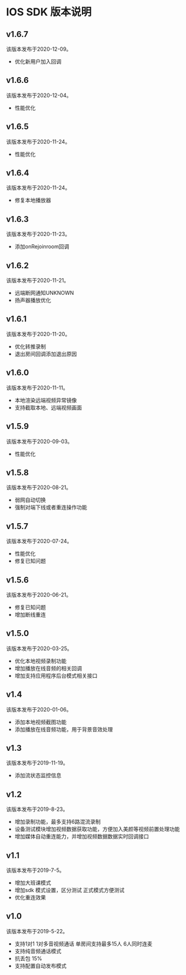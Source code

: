 # IOS SDK 版本说明

## v1.6.7

该版本发布于2020-12-09。

* 优化新用户加入回调

## v1.6.6

该版本发布于2020-12-04。

* 性能优化


## v1.6.5

该版本发布于2020-11-24。

* 性能优化

## v1.6.4

该版本发布于2020-11-24。

* 修复本地播放器


## v1.6.3

该版本发布于2020-11-23。

* 添加onRejoinroom回调


## v1.6.2

该版本发布于2020-11-21。  

* 远端断网通知UNKNOWN
* 扬声器播放优化


## v1.6.1

该版本发布于2020-11-20。  

* 优化转推录制
* 退出房间回调添加退出原因

## v1.6.0

该版本发布于2020-11-11。  

* 本地渲染远端视频异常镜像
* 支持截取本地、远端视频画面

## v1.5.9

该版本发布于2020-09-03。  

* 性能优化


## v1.5.8

该版本发布于2020-08-21。  

* 弱网自动切换
* 强制对端下线或者重连操作功能

## v1.5.7

该版本发布于2020-07-24。  

* 性能优化
* 修复已知问题

## v1.5.6

该版本发布于2020-06-21。  

* 修复已知问题
* 增加断线重连

## v1.5.0

该版本发布于2020-03-25。  

* 优化本地视频录制功能
* 增加播放在线音频的相关回调
* 增加支持应用程序后台模式相关接口

## v1.4

该版本发布于2020-01-06。  

* 添加本地视频截图功能
* 添加播放在线音频功能，用于背景音效处理


## v1.3

该版本发布于2019-11-19。  

* 添加流状态监控信息


## v1.2

该版本发布于2019-8-23。  

* 增加录制功能，最多支持6路混流录制
* 设备测试模块增加视频数据获取功能，方便加入美颜等视频前置处理功能
* 增加媒体自动重连能力，并增加视频数据数据实时回调接口

## v1.1

该版本发布于2019-7-5。  

* 增加大班课模式
* 增加sdk 模式设置，区分测试 正式模式方便测试
* 优化重连效果


## v1.0

该版本发布于2019-5-22。      

* 支持1对1 1对多音视频通话  单房间支持最多15人 6人同时连麦
* 支持纯音频通话模式
* 抗丢包 15%  
* 支持配置自动发布模式
